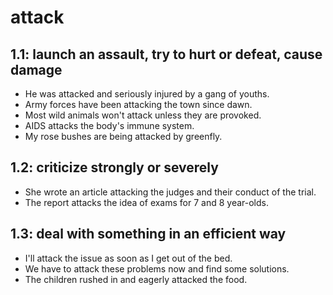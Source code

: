 # attack
## 1.1: launch an assault, try to hurt or defeat, cause damage

  *  He was attacked and seriously injured by a gang of youths.
  *  Army forces have been attacking the town since dawn.
  *  Most wild animals won't attack unless they are provoked.
  *  AIDS attacks the body's immune system.
  *  My rose bushes are being attacked by greenfly.

## 1.2: criticize strongly or severely

  *  She wrote an article attacking the judges and their conduct of the trial.
  *  The report attacks the idea of exams for 7 and 8 year-olds.

## 1.3: deal with something in an efficient way

  *  I'll attack the issue as soon as I get out of the bed.
  *  We have to attack these problems now and find some solutions.
  *  The children rushed in and eagerly attacked the food.
